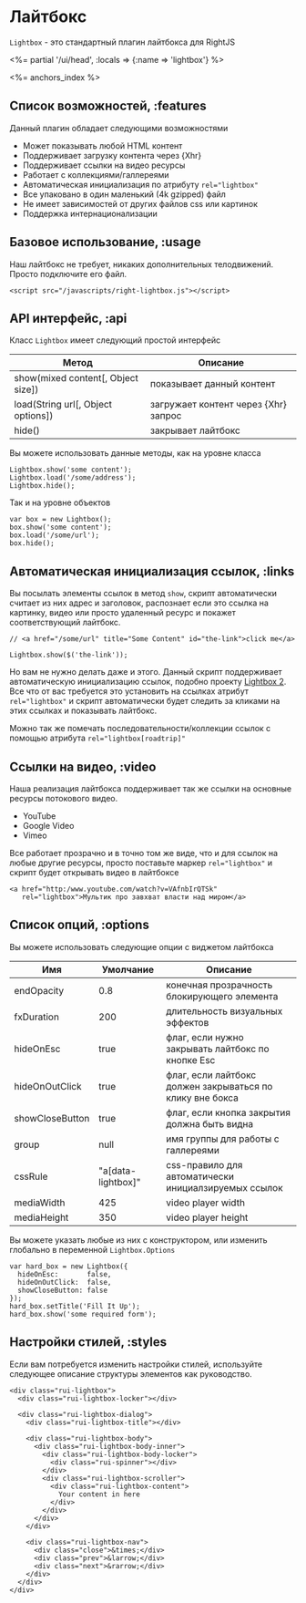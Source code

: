 # Лайтбокс

`Lightbox` - это стандартный плагин лайтбокса для RightJS

<%= partial '/ui/head', :locals => {:name => 'lightbox'} %>

<%= anchors_index %>

## Список возможностей, :features

Данный плагин обладает следующими возможностями

* Может показывать любой HTML контент
* Поддерживает загрузку контента через {Xhr}
* Поддерживает ссылки на видео ресурсы
* Работает с коллекциями/галлереями
* Автоматическая инициализация по атрибуту `rel="lightbox"`
* Все упаковано в один маленький (4k gzipped) файл
* Не имеет зависимостей от других файлов css или картинок
* Поддержка интернационализации


## Базовое использование, :usage

Наш лайтбокс не требует, никаких дополнительных телодвижений. Просто подключите его файл.

    <script src="/javascripts/right-lightbox.js"></script>


## API интерфейс, :api

Класс `Lightbox` имеет следующий простой интерфейс

Метод                                | Описание
-------------------------------------|---------------------------------------------------
show(mixed content\[, Object size\]) | показывает данный контент
load(String url\[, Object options\]) | загружает контент через {Xhr} запрос
hide()                               | закрывает лайтбокс

Вы можете использовать данные методы, как на уровне класса

    Lightbox.show('some content');
    Lightbox.load('/some/address');
    Lightbox.hide();

Так и на уровне объектов

    var box = new Lightbox();
    box.show('some content');
    box.load('/some/url');
    box.hide();


## Автоматическая инициализация ссылок, :links

Вы посылать элементы ссылок в метод `show`, скрипт автоматически считает из
них адрес и заголовок, распознает если это ссылка на картинку, видео или просто
удаленный ресурс и покажет соответствующий лайтбокс.

    // <a href="/some/url" title="Some Content" id="the-link">click me</a>

    Lightbox.show($('the-link'));

Но вам не нужно делать даже и этого. Данный скрипт поддерживает автоматическую
инициализацию ссылок, подобно проекту [Lightbox 2](http://www.huddletogether.com/projects/lightbox2).
Все что от вас требуется это установить на ссылках атрибут `rel="lightbox"` и скрипт
автоматически будет следить за кликами на этих ссылках и показывать лайтбокс.

Можно так же помечать последовательности/коллекции ссылок с помощью атрибута
`rel="lightbox[roadtrip]"`

## Ссылки на видео, :video

Наша реализация лайтбокса поддерживает так же ссылки на основные ресурсы потокового видео.

* YouTube
* Google Video
* Vimeo

Все работает прозрачно и в точно том же виде, что и для ссылок на любые другие ресурсы,
просто поставьте маркер `rel="lightbox"` и скрипт будет открывать видео в лайтбоксе

    <a href="http:/www.youtube.com/watch?v=VAfnbIrQTSk"
       rel="lightbox">Мультик про завхват власти над миром</a>


## Список опций, :options

Вы можете использовать следующие опции с виджетом лайтбокса

Имя             | Умолчание  | Описание
----------------|------------|----------------------------------------------------------------------------------
endOpacity      | 0.8        | конечная прозрачность блокирующего элемента
fxDuration      | 200        | длительность визуальных эффектов
hideOnEsc       | true       | флаг, если нужно закрывать лайтбокс по кнопке Esc
hideOnOutClick  | true       | флаг, если лайтбокс должен закрываться по клику вне бокса
showCloseButton | true       | флаг, если кнопка закрытия должна быть видна
group           | null       | имя группы для работы с галлереями
cssRule         | "a\[data-lightbox\]" | css-правило для автоматически инициалзируемых ссылок
mediaWidth      | 425        | video player width
mediaHeight     | 350        | video player height

Вы можете указать любые из них с конструктором, или изменить глобально в переменной `Lightbox.Options`

    var hard_box = new Lightbox({
      hideOnEsc:       false,
      hideOnOutClick:  false,
      showCloseButton: false
    });
    hard_box.setTitle('Fill It Up');
    hard_box.show('some required form');

## Настройки стилей, :styles

Если вам потребуется изменить настройки стилей, используйте следующее описание
структуры элементов как руководство.

    <div class="rui-lightbox">
      <div class="rui-lightbox-locker"></div>

      <div class="rui-lightbox-dialog">
        <div class="rui-lightbox-title"></div>

        <div class="rui-lightbox-body">
          <div class="rui-lightbox-body-inner">
            <div class="rui-lightbox-body-locker">
              <div class="rui-spinner"></div>
            </div>
            <div class="rui-lightbox-scroller">
              <div class="rui-lightbox-content">
                Your content in here
              </div>
            </div>
          </div>
        </div>

        <div class="rui-lightbox-nav">
          <div class="close">&times;</div>
          <div class="prev">&larrow;</div>
          <div class="next">&rarrow;</div>
        </div>
      </div>
    </div>
